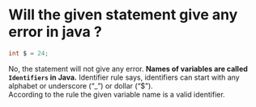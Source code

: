 # Will the given statement give any error in java ?

```java
int $ = 24;
```
No, the statement will not give any error.
**Names of variables are called `Identifiers` in Java.** Identifier rule says, identifiers can start with any alphabet or underscore (“_”) or dollar (“$”).  
According to the rule the given variable name is a valid identifier.
